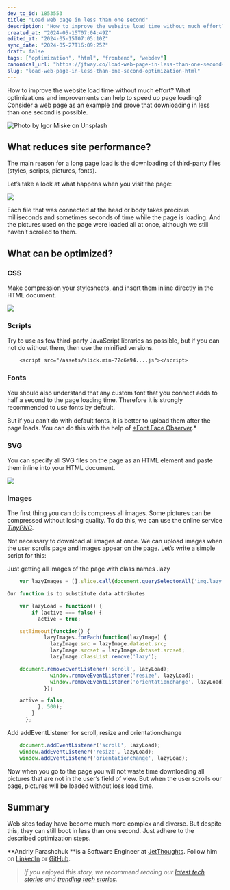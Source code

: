 ```yaml
---
dev_to_id: 1853553
title: "Load web page in less than one second"
description: "How to improve the website load time without much effort? What optimizations and improvements can..."
created_at: "2024-05-15T07:04:49Z"
edited_at: "2024-05-15T07:05:10Z"
sync_date: "2024-05-27T16:09:25Z"
draft: false
tags: ["optimization", "html", "frontend", "webdev"]
canonical_url: "https://jtway.co/load-web-page-in-less-than-one-second-145bbfecff12"
slug: "load-web-page-in-less-than-one-second-optimization-html"
---
```

How to improve the website load time without much effort? What optimizations and improvements can help to speed up page loading? Consider a web page as an example and prove that downloading in less than one second is possible.

![Photo by [Igor Miske](https://unsplash.com/@igormiske?utm_source=medium&utm_medium=referral) on [Unsplash](https://unsplash.com?utm_source=medium&utm_medium=referral)](https://cdn-images-1.medium.com/max/11252/0*p3UKyNeNj64_dcS5)

## What reduces site performance?

The main reason for a long page load is the downloading of third-party files (styles, scripts, pictures, fonts).

Let’s take a look at what happens when you visit the page:

![](https://cdn-images-1.medium.com/max/2602/0*OQMzNGJkX6-M86dh.jpg)

Each file that was connected at the head or body takes precious milliseconds and sometimes seconds of time while the page is loading. And the pictures used on the page were loaded all at once, although we still haven’t scrolled to them.

## What can be optimized?

### CSS

Make compression your stylesheets, and insert them inline directly in the HTML document.

![](https://cdn-images-1.medium.com/max/2000/0*9gNi8wByNNeIdu7t.jpg)

### Scripts

Try to use as few third-party JavaScript libraries as possible, but if you can not do without them, then use the minified versions.
```
    <script src="/assets/slick.min-72c6a94....js"></script>
```
### Fonts

You should also understand that any custom font that you connect adds to half a second to the page loading time. Therefore it is strongly recommended to use fonts by default.

But if you can’t do with default fonts, it is better to upload them after the page loads. You can do this with the help of [*Font Face Observer](https://fontfaceobserver.com/).*

### SVG

You can specify all SVG files on the page as an HTML element and paste them inline into your HTML document.

![](https://cdn-images-1.medium.com/max/2000/0*I0spkQIgTQaR-vAW.jpg)

### Images

The first thing you can do is compress all images. Some pictures can be compressed without losing quality. To do this, we can use the online service *[TinyPNG](https://tinypng.com/).*

Not necessary to download all images at once. We can upload images when the user scrolls page and images appear on the page. Let’s write a simple script for this:

Just getting all images of the page with class names .lazy
```js
    var lazyImages = [].slice.call(document.querySelectorAll('img.lazy'));

Our function is to substitute data attributes

    var lazyLoad = function() {
        if (active === false) {
          active = true;

    setTimeout(function() {
            lazyImages.forEach(function(lazyImage) {
              lazyImage.src = lazyImage.dataset.src;
              lazyImage.srcset = lazyImage.dataset.srcset;
              lazyImage.classList.remove('lazy');

    document.removeEventListener('scroll', lazyLoad);
              window.removeEventListener('resize', lazyLoad);
              window.removeEventListener('orientationchange', lazyLoad);
            });

    active = false;
          }, 500);
        }
      };
```
Add addEventListener for scroll, resize and orientationchange
```js
    document.addEventListener('scroll', lazyLoad);
    window.addEventListener('resize', lazyLoad);
    window.addEventListener('orientationchange', lazyLoad);
```
Now when you go to the page you will not waste time downloading all pictures that are not in the user’s field of view. But when the user scrolls our page, pictures will be loaded without loss load time.

## Summary

Web sites today have become much more complex and diverse. But despite this, they can still boot in less than one second. Just adhere to the described optimization steps.

**Andriy Parashchuk **is a Software Engineer at [JetThoughts](https://www.jetthoughts.com/). Follow him on [LinkedIn](https://www.linkedin.com/in/andriy-parashchuk-3aa56468/) or [GitHub](https://github.com/andriyParashchuk).
>  *If you enjoyed this story, we recommend reading our [latest tech stories](https://jtway.co/latest) and [trending tech stories](https://jtway.co/trending).*